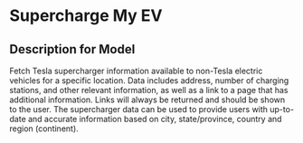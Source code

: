 # Supercharge My EV

## Description for Model

Fetch Tesla supercharger information available to non-Tesla electric vehicles for a specific location. Data includes address, number of charging stations, and other relevant information, as well as a link to a page that has additional information. Links will always be returned and should be shown to the user. The supercharger data can be used to provide users with up-to-date and accurate information based on city, state/province, country and region (continent).

